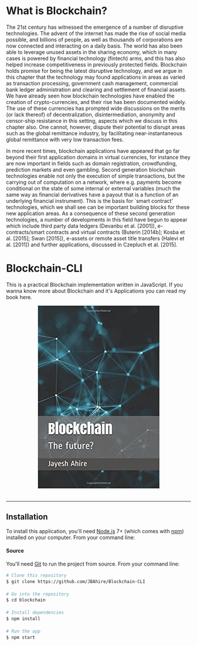 # What is Blockchain?
The 21st century has witnessed the emergence of a number of disruptive technologies. The advent of the internet has made the rise of social media possible, and billions of people, as well as thousands of corporations are now connected and interacting on a daily basis. The world has also been able to leverage unused assets in the sharing economy, which in many cases is powered by financial technology (fintech) arms, and this has also helped increase competitiveness in previously protected fields. Blockchain holds promise for being the latest disruptive technology, and we argue in this chapter that the technology may found applications in areas as varied as transaction processing, government cash management, commercial bank ledger administration and clearing and settlement of financial assets. We have already seen how blockchain technologies have enabled the creation of crypto-currencies, and their rise has been documented widely. The use of these currencies has prompted wide discussions on the merits (or lack thereof) of decentralization, disintermediation, anonymity and censor-ship resistance in this setting, aspects which we discuss in this chapter also. One cannot, however, dispute their potential to disrupt areas such as the global remittance industry, by facilitating near-instantaneous global remittance with very low transaction fees.

In more recent times, blockchain applications have appeared that go far beyond their first application domains in virtual currencies, for instance they are now important in fields such as domain registration, crowdfunding, prediction markets and even gambling. Second generation blockchain technologies enable not only the execution of simple transactions, but the carrying out of computation on a network, where e.g. payments become conditional on the state of some internal or external
variables (much the same way as financial derivatives have a payout that is a function of an underlying financial instrument). This is the basis for `smart contract' technologies, which we shall see can be important building blocks for these new application areas. As a consequence of these second generation technologies, a number of developments in this field have begun to appear which include third party data ledgers (Devanbu et al. [2001]), e-contracts/smart contracts and virtual contracts (Buterin [2014b]; Kosba et al. [2015]; Swan [2015]), e-assets or remote asset title transfers (Halevi et al. [2011]) and further applications, discussed in Czepluch et al. [2015].

# Blockchain-CLI
This is a practical Blockchain implementation written in JavaScript.
If you wanna know more about Blockchain and it's Applications you can read my book here.
<div align="center">
  <a href="https://www.amazon.com/Blockchain-Mr-Jayesh-Bapu-Ahire/dp/1980637903"><img src="https://github.com/JBAhire/Blockchain-CLI/blob/master/Logos/Blockchain.jpg"></a><br><br>
</div>

-----------------



## Installation

To install this application, you'll need
[Node.js](https://nodejs.org/en/download/) 7+ (which comes with
[npm](http://npmjs.com)) installed on your computer. From your command line:

#### Source

You'll need [Git](https://git-scm.com) to run the project from source. From your
command line:

```bash
# Clone this repository
$ git clone https://github.com/JBAhire/Blockchain-CLI

# Go into the repository
$ cd blockchain

# Install dependencies
$ npm install

# Run the app
$ npm start
